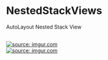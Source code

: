 # NestedStackViews
AutoLayout Nested Stack View

</br>
<a href="https://imgur.com/cp6lSyu"><img src="https://i.imgur.com/cp6lSyu.png" title="source: imgur.com" /></a>
</br>
<a href="https://imgur.com/UBSifDu"><img src="https://i.imgur.com/UBSifDu.png" title="source: imgur.com" /></a>
